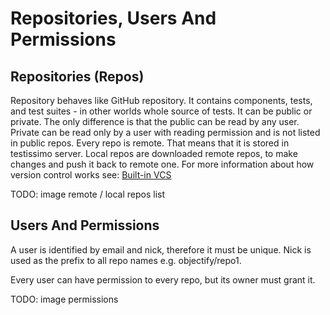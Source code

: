 # Repositories, Users And Permissions

## Repositories (Repos)

Repository behaves like GitHub repository. It contains components, tests, and test suites - in other worlds whole source of tests. It can be public or private. The only difference is that the public can be read by any user. Private can be read only by a user with reading permission and is not listed in public repos. Every repo is remote. That means that it is stored in testissimo server. Local repos are downloaded remote repos, to make changes and push it back to remote one. For more information about how version control works see: [Built-in VCS](#/built-in-vcs)

TODO: image remote / local repos list

## Users And Permissions

A user is identified by email and nick, therefore it must be unique. Nick is used as the prefix to all repo names e.g. objectify/repo1. 


Every user can have permission to every repo, but its owner must grant it.

TODO: image permissions
